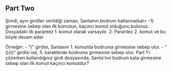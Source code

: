 Part Two
-------

Şimdi, aynı girdiler verildiği zaman, Santanın bodrum katlarına(kat= -1) girmesine sebep olan ilk komutun, kaçıncı komut olduğunu bulunuz. Dosyadaki ilk parantez 1. komut olarak varsayılır. 2. Parantez 2. komut ve bu böyle devam eder.

Örneğin:
	- ")" girdisi, Santanın 1. komutda bodruma girmesine sebep olur.
	- "()())" girdisi ise, 5. karakterde bodruma girmesine sebep olur.
Part 1'i çözerken kullandığınız girdi dosyasında, Santa'nın bodrum kata girmesine sebep olan ilk komut kaçıncı komutdur?

